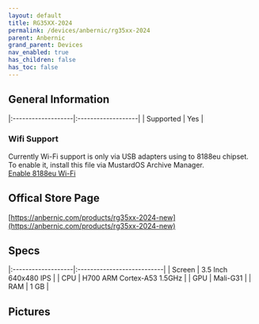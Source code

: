 ```yaml
---
layout: default
title: RG35XX-2024
permalink: /devices/anbernic/rg35xx-2024
parent: Anbernic
grand_parent: Devices
nav_enabled: true
has_children: false
has_toc: false
---
```


## General Information

|:-------------------|:-------------------|
| Supported          | Yes                |

### Wifi Support
Currently Wi-Fi support is only via USB adapters using to 8188eu chipset.  
To enable it, install this file via MustardOS Archive Manager.  
[Enable 8188eu Wi-Fi](../assets/files/Enable_8188eu_28xx.zip)

## Offical Store Page
[https://anbernic.com/products/rg35xx-2024-new](https://anbernic.com/products/rg35xx-2024-new)

## Specs

|:-------------------|:---------------------------|
| Screen             | 3.5 Inch 640x480 IPS       |
| CPU                | H700 ARM Cortex-A53 1.5GHz |
| GPU                | Mali-G31                   |
| RAM                | 1 GB                       |

## Pictures


